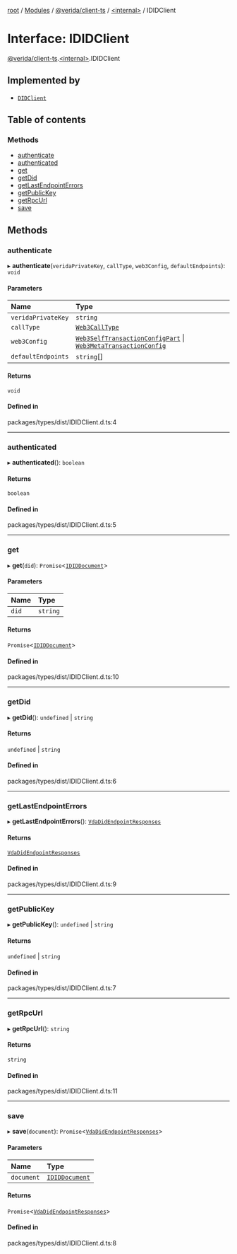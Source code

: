 [root](../README.md) / [Modules](../modules.md) / [@verida/client-ts](../modules/verida_client_ts.md) / [<internal\>](../modules/verida_client_ts._internal_.md) / IDIDClient

# Interface: IDIDClient

[@verida/client-ts](../modules/verida_client_ts.md).[<internal\>](../modules/verida_client_ts._internal_.md).IDIDClient

## Implemented by

- [`DIDClient`](../classes/verida_client_ts._internal_.DIDClient.md)

## Table of contents

### Methods

- [authenticate](verida_client_ts._internal_.IDIDClient.md#authenticate)
- [authenticated](verida_client_ts._internal_.IDIDClient.md#authenticated)
- [get](verida_client_ts._internal_.IDIDClient.md#get)
- [getDid](verida_client_ts._internal_.IDIDClient.md#getdid)
- [getLastEndpointErrors](verida_client_ts._internal_.IDIDClient.md#getlastendpointerrors)
- [getPublicKey](verida_client_ts._internal_.IDIDClient.md#getpublickey)
- [getRpcUrl](verida_client_ts._internal_.IDIDClient.md#getrpcurl)
- [save](verida_client_ts._internal_.IDIDClient.md#save)

## Methods

### authenticate

▸ **authenticate**(`veridaPrivateKey`, `callType`, `web3Config`, `defaultEndpoints`): `void`

#### Parameters

| Name | Type |
| :------ | :------ |
| `veridaPrivateKey` | `string` |
| `callType` | [`Web3CallType`](../modules/verida_client_ts._internal_.md#web3calltype) |
| `web3Config` | [`Web3SelfTransactionConfigPart`](verida_client_ts._internal_.Web3SelfTransactionConfigPart.md) \| [`Web3MetaTransactionConfig`](verida_client_ts._internal_.Web3MetaTransactionConfig.md) |
| `defaultEndpoints` | `string`[] |

#### Returns

`void`

#### Defined in

packages/types/dist/IDIDClient.d.ts:4

___

### authenticated

▸ **authenticated**(): `boolean`

#### Returns

`boolean`

#### Defined in

packages/types/dist/IDIDClient.d.ts:5

___

### get

▸ **get**(`did`): `Promise`<[`IDIDDocument`](verida_client_ts._internal_.IDIDDocument.md)\>

#### Parameters

| Name | Type |
| :------ | :------ |
| `did` | `string` |

#### Returns

`Promise`<[`IDIDDocument`](verida_client_ts._internal_.IDIDDocument.md)\>

#### Defined in

packages/types/dist/IDIDClient.d.ts:10

___

### getDid

▸ **getDid**(): `undefined` \| `string`

#### Returns

`undefined` \| `string`

#### Defined in

packages/types/dist/IDIDClient.d.ts:6

___

### getLastEndpointErrors

▸ **getLastEndpointErrors**(): [`VdaDidEndpointResponses`](../modules/verida_client_ts._internal_.md#vdadidendpointresponses)

#### Returns

[`VdaDidEndpointResponses`](../modules/verida_client_ts._internal_.md#vdadidendpointresponses)

#### Defined in

packages/types/dist/IDIDClient.d.ts:9

___

### getPublicKey

▸ **getPublicKey**(): `undefined` \| `string`

#### Returns

`undefined` \| `string`

#### Defined in

packages/types/dist/IDIDClient.d.ts:7

___

### getRpcUrl

▸ **getRpcUrl**(): `string`

#### Returns

`string`

#### Defined in

packages/types/dist/IDIDClient.d.ts:11

___

### save

▸ **save**(`document`): `Promise`<[`VdaDidEndpointResponses`](../modules/verida_client_ts._internal_.md#vdadidendpointresponses)\>

#### Parameters

| Name | Type |
| :------ | :------ |
| `document` | [`IDIDDocument`](verida_client_ts._internal_.IDIDDocument.md) |

#### Returns

`Promise`<[`VdaDidEndpointResponses`](../modules/verida_client_ts._internal_.md#vdadidendpointresponses)\>

#### Defined in

packages/types/dist/IDIDClient.d.ts:8
